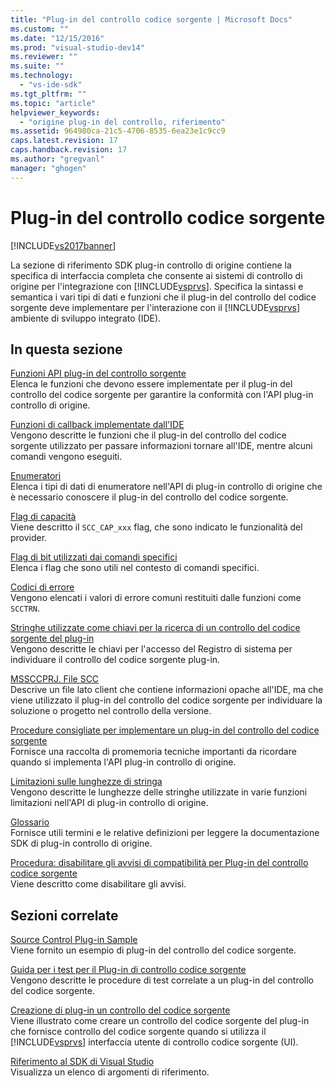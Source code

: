 ```yaml
---
title: "Plug-in del controllo codice sorgente | Microsoft Docs"
ms.custom: ""
ms.date: "12/15/2016"
ms.prod: "visual-studio-dev14"
ms.reviewer: ""
ms.suite: ""
ms.technology: 
  - "vs-ide-sdk"
ms.tgt_pltfrm: ""
ms.topic: "article"
helpviewer_keywords: 
  - "origine plug-in del controllo, riferimento"
ms.assetid: 964980ca-21c5-4706-8535-6ea23e1c9cc9
caps.latest.revision: 17
caps.handback.revision: 17
ms.author: "gregvanl"
manager: "ghogen"
---
```

# Plug-in del controllo codice sorgente
[!INCLUDE[vs2017banner](../code-quality/includes/vs2017banner.md)]

La sezione di riferimento SDK plug\-in controllo di origine contiene la specifica di interfaccia completa che consente ai sistemi di controllo di origine per l'integrazione con [!INCLUDE[vsprvs](../code-quality/includes/vsprvs_md.md)]. Specifica la sintassi e semantica i vari tipi di dati e funzioni che il plug\-in del controllo del codice sorgente deve implementare per l'interazione con il [!INCLUDE[vsprvs](../code-quality/includes/vsprvs_md.md)] ambiente di sviluppo integrato \(IDE\).  
  
## In questa sezione  
 [Funzioni API plug\-in del controllo sorgente](../extensibility/source-control-plug-in-api-functions.md)  
 Elenca le funzioni che devono essere implementate per il plug\-in del controllo del codice sorgente per garantire la conformità con l'API plug\-in controllo di origine.  
  
 [Funzioni di callback implementate dall'IDE](../extensibility/callback-functions-implemented-by-the-ide.md)  
 Vengono descritte le funzioni che il plug\-in del controllo del codice sorgente utilizzato per passare informazioni tornare all'IDE, mentre alcuni comandi vengono eseguiti.  
  
 [Enumeratori](../extensibility/enumerators.md)  
 Elenca i tipi di dati di enumeratore nell'API di plug\-in controllo di origine che è necessario conoscere il plug\-in del controllo del codice sorgente.  
  
 [Flag di capacità](../extensibility/capability-flags.md)  
 Viene descritto il `SCC_CAP_xxx` flag, che sono indicato le funzionalità del provider.  
  
 [Flag di bit utilizzati dai comandi specifici](../extensibility/bitflags-used-by-specific-commands.md)  
 Elenca i flag che sono utili nel contesto di comandi specifici.  
  
 [Codici di errore](../extensibility/error-codes.md)  
 Vengono elencati i valori di errore comuni restituiti dalle funzioni come `SCCTRN`.  
  
 [Stringhe utilizzate come chiavi per la ricerca di un controllo del codice sorgente del plug\-in](../extensibility/strings-used-as-keys-for-finding-a-source-control-plug-in.md)  
 Vengono descritte le chiavi per l'accesso del Registro di sistema per individuare il controllo del codice sorgente plug\-in.  
  
 [MSSCCPRJ. File SCC](../extensibility/mssccprj-scc-file.md)  
 Descrive un file lato client che contiene informazioni opache all'IDE, ma che viene utilizzato il plug\-in del controllo del codice sorgente per individuare la soluzione o progetto nel controllo della versione.  
  
 [Procedure consigliate per implementare un plug\-in del controllo del codice sorgente](../extensibility/best-practices-for-implementing-a-source-control-plug-in.md)  
 Fornisce una raccolta di promemoria tecniche importanti da ricordare quando si implementa l'API plug\-in controllo di origine.  
  
 [Limitazioni sulle lunghezze di stringa](../extensibility/restrictions-on-string-lengths.md)  
 Vengono descritte le lunghezze delle stringhe utilizzate in varie funzioni limitazioni nell'API di plug\-in controllo di origine.  
  
 [Glossario](../extensibility/source-control-plug-in-glossary.md)  
 Fornisce utili termini e le relative definizioni per leggere la documentazione SDK di plug\-in controllo di origine.  
  
 [Procedura: disabilitare gli avvisi di compatibilità per Plug\-in del controllo codice sorgente](../extensibility/how-to-turn-off-compatibility-warnings-for-source-control-plug-ins.md)  
 Viene descritto come disabilitare gli avvisi.  
  
## Sezioni correlate  
 [Source Control Plug\-in Sample](http://msdn.microsoft.com/it-it/61de7d2b-71db-451e-8e3e-d41b11c7a4ca)  
 Viene fornito un esempio di plug\-in del controllo del codice sorgente.  
  
 [Guida per i test per il Plug\-in di controllo codice sorgente](../extensibility/internals/test-guide-for-source-control-plug-ins.md)  
 Vengono descritte le procedure di test correlate a un plug\-in del controllo del codice sorgente.  
  
 [Creazione di plug\-in un controllo del codice sorgente](../extensibility/internals/creating-a-source-control-plug-in.md)  
 Viene illustrato come creare un controllo del codice sorgente del plug\-in che fornisce controllo del codice sorgente quando si utilizza il [!INCLUDE[vsprvs](../code-quality/includes/vsprvs_md.md)] interfaccia utente di controllo codice sorgente \(UI\).  
  
 [Riferimento al SDK di Visual Studio](../extensibility/visual-studio-sdk-reference.md)  
 Visualizza un elenco di argomenti di riferimento.